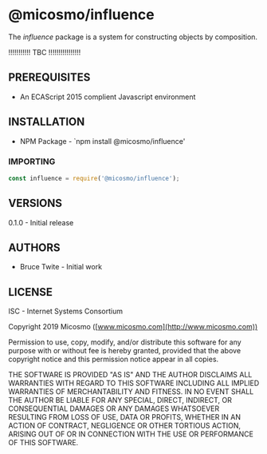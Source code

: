 # @micosmo/influence

The *influence* package is a system for constructing objects by composition.

!!!!!!!!!!! TBC !!!!!!!!!!!!!!!!

## PREREQUISITES

* An ECAScript 2015 complient Javascript environment

## INSTALLATION

* NPM Package - `npm install @micosmo/influence'

### IMPORTING

```javascript
const influence = require('@micosmo/influence');
```

## VERSIONS

0.1.0 - Initial release

## AUTHORS

* Bruce Twite - Initial work

## LICENSE

ISC - Internet Systems Consortium

Copyright 2019 Micosmo ([www.micosmo.com](http://www.micosmo.com))

Permission to use, copy, modify, and/or distribute this software for any purpose with or without fee is hereby granted, provided that the above copyright notice and this permission notice appear in all copies.

THE SOFTWARE IS PROVIDED "AS IS" AND THE AUTHOR DISCLAIMS ALL WARRANTIES WITH REGARD TO THIS SOFTWARE INCLUDING ALL IMPLIED WARRANTIES OF MERCHANTABILITY AND FITNESS. IN NO EVENT SHALL THE AUTHOR BE LIABLE FOR ANY SPECIAL, DIRECT, INDIRECT, OR CONSEQUENTIAL DAMAGES OR ANY DAMAGES WHATSOEVER RESULTING FROM LOSS OF USE, DATA OR PROFITS, WHETHER IN AN ACTION OF CONTRACT, NEGLIGENCE OR OTHER TORTIOUS ACTION, ARISING OUT OF OR IN CONNECTION WITH THE USE OR PERFORMANCE OF THIS SOFTWARE.

